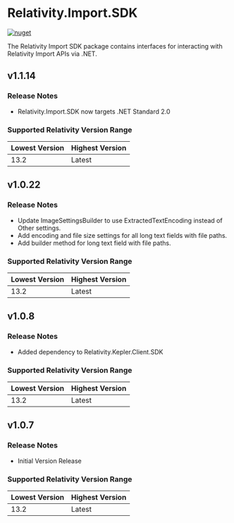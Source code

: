 # Relativity.Import.SDK

[![nuget](https://img.shields.io/nuget/v/Relativity.Import.SDK.svg)](https://www.nuget.org/packages/Relativity.Import.SDK)

The Relativity Import SDK package contains interfaces for interacting with Relativity Import APIs via .NET.

## v1.1.14

### Release Notes

* Relativity.Import.SDK now targets .NET Standard 2.0

### Supported Relativity Version Range

| Lowest Version | Highest Version |
| -------------- | --------------- |
| 13.2           | Latest          |
  
## v1.0.22

### Release Notes

* Update ImageSettingsBuilder to use ExtractedTextEncoding instead of Other settings.
* Add encoding and file size settings for all long text fields with file paths.
* Add builder method for long text field with file paths.

### Supported Relativity Version Range

Lowest Version | Highest Version
--- | ---
13.2 | Latest

## v1.0.8

### Release Notes

* Added dependency to Relativity.Kepler.Client.SDK

### Supported Relativity Version Range

Lowest Version | Highest Version
--- | ---
13.2 | Latest

## v1.0.7

### Release Notes

* Initial Version Release

### Supported Relativity Version Range

Lowest Version | Highest Version
--- | ---
13.2 | Latest